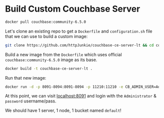 # Build Custom Couchbase Server

```bash
docker pull couchbase:community-6.5.0
```

Let's clone an existing repo to get a `Dockerfile` and `configuration.sh` file that we can use to build a custom image:

```bash
git clone https://github.com/httpJunkie/couchbase-ce-server-lt && cd couchbase-ce-server-lt && chmod +x configure.sh
```

Build a new image from the `Dockerfile` which uses official `couchbase:community-6.5.0` image as its base.

```bash
docker build -t couchbase-ce-server-lt .
```

Run that new image:

```bash
docker run -d -p 8091-8094:8091-8094 -p 11210:11210 -e CB_ADMIN_USER=Administrator -e CB_ADMIN_PASS=password -e CB_BUCKET=default -e CB_BUCKET_PASS= --network="bridge" --name cbce650 couchbase-ce-server-lt
```  
  
At this point, we can visit [localhost:8091](http://localhost:8091) and login with the `Administrator` & `password` username/pass.

We should have 1 server, 1 node, 1 bucket named `default`!
